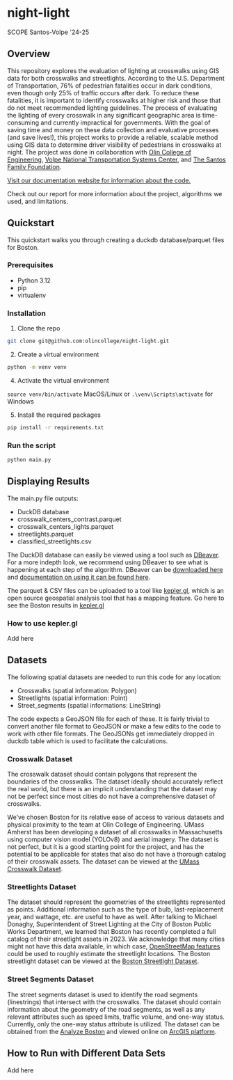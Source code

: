 # night-light
SCOPE Santos-Volpe '24-25

## Overview

This repository explores the evaluation of lighting at crosswalks using GIS data for both crosswalks and streetlights. According to the U.S. Department of Transportation, 76% of pedestrian fatalities occur in dark conditions, even though only 25% of traffic occurs after dark. To reduce these fatalities, it is important to identify crosswalks at higher risk and those that do not meet recommended lighting guidelines. The process of evaluating the lighting of every crosswalk in any significant geographic area is time-consuming and currently impractical for governments. With the goal of saving time and money on these data collection and evaluative processes (and save lives!), this project works to provide a reliable, scalable method using GIS data to determine driver visibility of pedestrians in crosswalks at night. The project was done in collaboration with [Olin College of Engineering](https://www.olin.edu/research/data-illuminators-scalable-data-collection-nighttime-crosswalk-lighting), [Volpe National Transportation Systems Center](https://www.volpe.dot.gov/), and [The Santos Family Foundation](https://www.santosfamilyfoundation.org/).

[Visit our documentation website for information about the code.](https://olincollege.github.io/night-light/)

Check out our report for more information about the project, algorithms we used, and limitations.

## Quickstart 
This quickstart walks you through creating a duckdb database/parquet files for Boston.

### Prerequisites

- Python 3.12
- pip
- virtualenv

### Installation

1. Clone the repo
```sh
git clone git@github.com:olincollege/night-light.git
```
2. Create a virtual environment
```sh
python -m venv venv
```
4. Activate the virtual environment

`source venv/bin/activate` MacOS/Linux or `.\venv\Scripts\activate` for Windows

5. Install the required packages
```sh
pip install -r requirements.txt
```

### Run the script

```sh
python main.py
```

## Displaying Results
The main.py file outputs:
- DuckDB database
- crosswalk_centers_contrast.parquet
- crosswalk_centers_lights.parquet
- streetlights.parquet
- classified_streetlights.csv

The DuckDB database can easily be viewed using a tool such as [DBeaver](https://dbeaver.io/). For a more indepth look, we recommend using DBeaver to see what is happening at each step of the algorithm. DBeaver can be [downloaded here](https://dbeaver.io/download/) and [documentation on using it can be found here](https://duckdb.org/docs/stable/guides/sql_editors/dbeaver.html).

The parquet & CSV files can be uploaded to a tool like [kepler.gl](https://kepler.gl/), which is an open source geospatial analysis tool that has a mapping feature. Go here to see the Boston results in [kepler.gl](addlinkhereeeeeeee)

### How to use kepler.gl

Add here

## Datasets

The following spatial datasets are needed to run this code for any location:
- Crosswalks (spatial information: Polygon)
- Streetlights (spatial information: Point)
- Street_segments (spatial informations: LineString)

The code expects a GeoJSON file for each of these. It is fairly trivial to convert another file format to GeoJSON or make a few edits to the code to work with other file formats. The GeoJSONs get immediately dropped in duckdb table which is used to facilitate the calculations.

### Crosswalk Dataset
The crosswalk dataset should contain polygons that represent the boundaries of the crosswalks. The dataset ideally should accurately reflect the real world, but there is an implicit understanding that the dataset may not be perfect since most cities do not have a comprehensive dataset of crosswalks. 

We’ve chosen Boston for its relative ease of access to various datasets and physical proximity to the team at Olin College of Engineering. UMass Amherst has been developing a dataset of all crosswalks in Massachusetts using computer vision model (YOLOv8) and aerial imagery. The dataset is not perfect, but it is a good starting point for the project, and has the potential to be applicable for states that also do not have a thorough catalog of their crosswalk assets. The dataset can be viewed at the [UMass Crosswalk Dataset](https://www.arcgis.com/apps/mapviewer/index.html?url=https://gis.massdot.state.ma.us/arcgis/rest/services/Assets/Crosswalk_Poly/FeatureServer/0&source=sd).

### Streetlights Dataset
The dataset should represent the geometries of the streetlights represented as points. Additional information such as the type of bulb, last-replacement year, and wattage, etc. are useful to have as well. After talking to Michael Donaghy, Superintendent of Street Lighting at the City of Boston Public Works Department, we learned that Boston has recently completed a full catalog of their streetlight assets in 2023. We acknowledge that many cities might not have this data available, in which case, [OpenStreetMap features](https://wiki.openstreetmap.org/wiki/Tag:highway%3Dstreet_lamp) could be used to roughly estimate the streetlight locations. The Boston streetlight dataset can be viewed at the [Boston Streetlight Dataset](https://sdmaps.maps.arcgis.com/apps/dashboards/84e1553e754b424f9c544ab5079ed99f).

### Street Segments Dataset
The street segments dataset is used to identify the road segments (linestrings) that intersect with the crosswalks. The dataset should contain information about the geometry of the road segments, as well as any relevant attributes such as speed limits, traffic volume, and one-way status. Currently, only the one-way status attribute is utilized. The dataset can be obtained from the [Analyze Boston](https://data.boston.gov/dataset/boston-street-segments-sam-system) and viewed online on [ArcGIS platform](https://www.arcgis.com/apps/mapviewer/index.html?url=https://gisportal.boston.gov/arcgis/rest/services/SAM/Live_SAM_Address/FeatureServer/3&source=sd).


## How to Run with Different Data Sets

Add here
